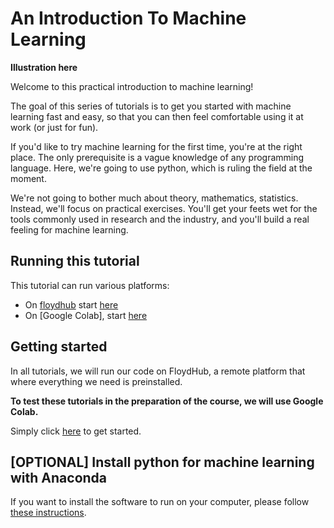 # An Introduction To Machine Learning

**Illustration here**

Welcome to this practical introduction to machine learning! 

The goal of this series of tutorials is to get you started with machine learning fast and easy, so that you can then feel comfortable using it at work (or just for fun).

If you'd like to try machine learning for the first time, you're at the right place. The only prerequisite is a vague knowledge of any programming language. Here, we're going to use python, which is ruling the field at the moment.

We're not going to bother much about theory, mathematics, statistics. Instead, we'll focus on practical exercises. You'll get your feets wet for the tools commonly used in research and the industry, and you'll build a real feeling for machine learning.  

## Running this tutorial

This tutorial can run various platforms: 

* On [floydhub](https://www.floydhub.com) start [here](notebooks/01_outline.ipynb)
* On [Google Colab], start [here]()


## Getting started

In all tutorials, we will run our code on FloydHub, a remote platform that where everything we need is preinstalled. 

**To test these tutorials in the preparation of the course, we will use Google Colab.**

Simply click [here]() to get started. 


## [OPTIONAL] Install python for machine learning with Anaconda

If you want to install the software to run on your computer, please follow [these instructions](doc/install_python_anaconda.md). 



